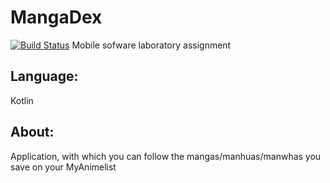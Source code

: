 # MangaDex
[![Build Status](https://travis-ci.org/wolf-adam/MangaDex.svg?branch=master)](https://travis-ci.org/wolf-adam/MangaDex)
Mobile sofware laboratory assignment

## Language:
Kotlin

## About:
Application, with which you can follow the mangas/manhuas/manwhas you save on your MyAnimelist
